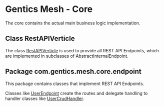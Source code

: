 # Gentics Mesh - Core

The core contains the actual main business logic implementation.

## Class RestAPIVerticle

The class [RestAPIVerticle](src/main/java/com/gentics/mesh/rest/RestAPIVerticle.java) is used to provide all REST API Endpoints,
which are implemented in subclasses of AbstractInternalEndpoint.

## Package com.gentics.mesh.core.endpoint

This package contains classes that implement REST API Endpoints.

Classes like [UserEndpoint](src/main/java/com/gentics/mesh/core/endpoint/user/UserEndpoint.java) create the routes
and delegate handling to handler classes like [UserCrudHandler](src/main/java/com/gentics/mesh/core/endpoint/user/UserCrudHandler.java).

